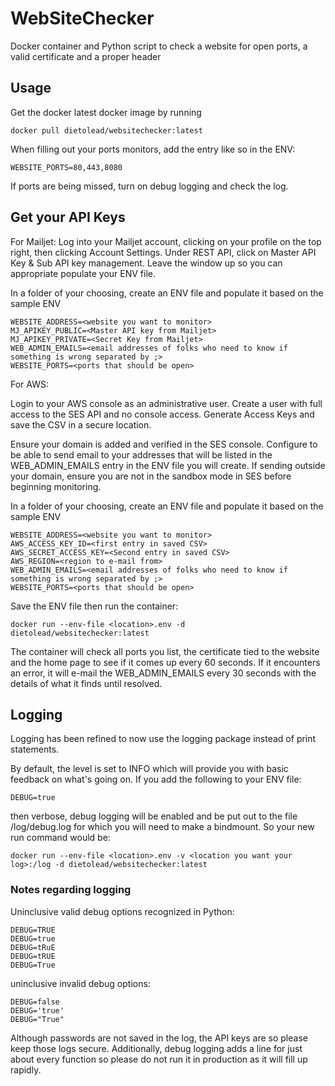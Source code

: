 # WebSiteChecker
Docker container and Python script to check a website for open ports, a valid certificate and a proper header

## Usage
Get the docker latest docker image by running
```
docker pull dietolead/websitechecker:latest
```

When filling out your ports monitors, add the entry like so in the ENV:

```
WEBSITE_PORTS=80,443,8080
```

If ports are being missed, turn on debug logging and check the log.

## Get your API Keys

For Mailjet:
Log into your Mailjet account, clicking on your profile on the top right, then clicking Account Settings.
Under REST API, click on Master API Key & Sub API key management.
Leave the window up so you can appropriate populate your ENV file.

In a folder of your choosing, create an ENV file and populate it based on the sample ENV
```
WEBSITE_ADDRESS=<website you want to monitor>
MJ_APIKEY_PUBLIC=<Master API key from Mailjet>
MJ_APIKEY_PRIVATE=<Secret Key from Mailjet>
WEB_ADMIN_EMAILS=<email addresses of folks who need to know if something is wrong separated by ;>
WEBSITE_PORTS=<ports that should be open>
```

For AWS:

Login to your AWS console as an administrative user. Create a user with full access to the SES API and no console access. Generate Access Keys and save the CSV in a secure location.

Ensure your domain is added and verified in the SES console. Configure to be able to send email to your addresses that will be listed in the WEB_ADMIN_EMAILS entry in the ENV file you will create. If sending outside your domain, ensure you are not in the sandbox mode in SES before beginning monitoring.

In a folder of your choosing, create an ENV file and populate it based on the sample ENV
```
WEBSITE_ADDRESS=<website you want to monitor>
AWS_ACCESS_KEY_ID=<first entry in saved CSV>
AWS_SECRET_ACCESS_KEY=<Second entry in saved CSV>
AWS_REGION=<region to e-mail from>
WEB_ADMIN_EMAILS=<email addresses of folks who need to know if something is wrong separated by ;>
WEBSITE_PORTS=<ports that should be open>
```

Save the ENV file then run the container:
```
docker run --env-file <location>.env -d dietolead/websitechecker:latest
```

The container will check all ports you list, the certificate tied to the website and the home page to see if it comes up every 60 seconds. If it encounters an error, it will e-mail the WEB_ADMIN_EMAILS every 30 seconds with the details of what it finds until resolved.

## Logging
Logging has been refined to now use the logging package instead of print statements.

By default, the level is set to INFO which will provide you with basic feedback on what's going on. If you add the following to your ENV file:
```
DEBUG=true
```
then verbose, debug logging will be enabled and be put out to the file /log/debug.log for which you will need to make a bindmount. So your new run command would be:
```
docker run --env-file <location>.env -v <location you want your log>:/log -d dietolead/websitechecker:latest
```

### Notes regarding logging
Uninclusive valid debug options recognized in Python:
```
DEBUG=TRUE
DEBUG=true
DEBUG=tRuE
DEBUG=tRUE
DEBUG=True
```
uninclusive invalid debug options:
```
DEBUG=false
DEBUG='true'
DEBUG="True"
```

Although passwords are not saved in the log, the API keys are so please keep those logs secure. Additionally, debug logging adds a line for just about every function so please do not run it in production as it will fill up rapidly.